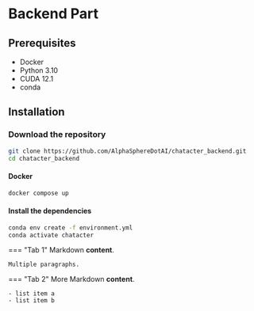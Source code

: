 # Backend Part

## Prerequisites

- Docker
- Python 3.10
- CUDA 12.1
- conda

## Installation

### Download the repository

```bash
git clone https://github.com/AlphaSphereDotAI/chatacter_backend.git
cd chatacter_backend
```

#### Docker

```bash
docker compose up
```

#### Install the dependencies

```bash
conda env create -f environment.yml
conda activate chatacter
```

=== "Tab 1"
    Markdown **content**.

    Multiple paragraphs.

=== "Tab 2"
    More Markdown **content**.

    - list item a
    - list item b